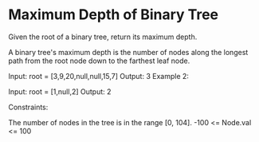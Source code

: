 #  Maximum Depth of Binary Tree
Given the root of a binary tree, return its maximum depth.

A binary tree's maximum depth is the number of nodes along the longest path from the root node down to the farthest leaf node.

Input: root = [3,9,20,null,null,15,7]
Output: 3
Example 2:

Input: root = [1,null,2]
Output: 2


Constraints:

The number of nodes in the tree is in the range [0, 104].
-100 <= Node.val <= 100
